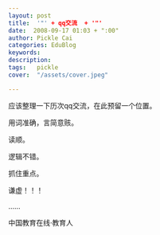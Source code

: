 ```yaml
---
layout: post  
title:  '"' + qq交流  + '"'
date:  2008-09-17 01:03 + ":00" 
author: Pickle Cai  
categories: EduBlog  
keywords: 
description:   
tags:	pickle   
cover:  "/assets/cover.jpeg"  

---  
```

    
应该整理一下历次qq交流，在此预留一个位置。



用词准确，言简意赅。



读顺。



逻辑不错。



抓住重点。



谦虚！！！



……



 



		    
 中国教育在线·教育人

